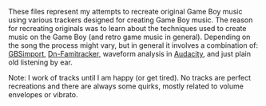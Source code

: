 These files represent my attempts to recreate original Game Boy music using various trackers designed for creating Game Boy music. The reason for recreating originals was to learn about the techniques used to create music on the Game Boy (and retro game music in general). 
Depending on the song the process might vary, but in general it involves a combination of: [GBSimport](https://github.com/chiptunecafe/GBS-Import), [Dn-Famitracker](https://github.com/Dn-Programming-Core-Management/Dn-FamiTracker), waveform analysis in [Audacity](https://www.audacityteam.org), and just plain old listening by ear.

Note: I work of tracks until I am happy (or get tired). No tracks are perfect recreations and there are always some quirks, mostly related to volume envelopes or vibrato.
